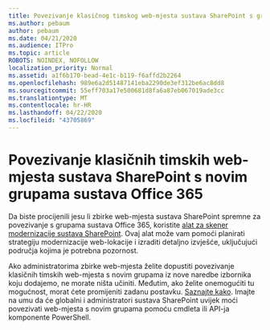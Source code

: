 ```yaml
---
title: Povezivanje klasičnog timskog web-mjesta sustava SharePoint s grupom
ms.author: pebaum
author: pebaum
ms.date: 04/21/2020
ms.audience: ITPro
ms.topic: article
ROBOTS: NOINDEX, NOFOLLOW
localization_priority: Normal
ms.assetid: a1f6b170-bead-4e1c-b119-f6affd2b2264
ms.openlocfilehash: 989e6a2d51487141eba2290de3ef312be6ac8dd8
ms.sourcegitcommit: 55eff703a17e500681d8fa6a87eb067019ade3cc
ms.translationtype: MT
ms.contentlocale: hr-HR
ms.lasthandoff: 04/22/2020
ms.locfileid: "43705869"
---
```

# <a name="connect-classic-sharepoint-team-sites-to-new-office-365-groups"></a>Povezivanje klasičnih timskih web-mjesta sustava SharePoint s novim grupama sustava Office 365

Da biste procijenili jesu li zbirke web-mjesta sustava SharePoint spremne za povezivanje s grupama sustava Office 365, koristite [alat za skener modernizacije sustava SharePoint](https://go.microsoft.com/fwlink/?linkid=873066). Ovaj alat može vam pomoći planirati strategiju modernizacije web-lokacije i izraditi detaljno izvješće, uključujući područja kojima je potrebna pozornost.
  
Ako administratorima zbirke web-mjesta želite dopustiti povezivanje klasičnih timskih web-mjesta s novim grupama iz nove naredbe izbornika koju dodajemo, ne morate ništa učiniti. Međutim, ako želite onemogućiti tu mogućnost, morat ćete promijeniti zadanu postavku. [Saznajte kako](https://go.microsoft.com/fwlink/?linkid=2004316). Imajte na umu da će globalni i administratori sustava SharePoint uvijek moći povezivati web-mjesta s novim grupama pomoću cmdleta ili API-ja komponente PowerShell.
  

